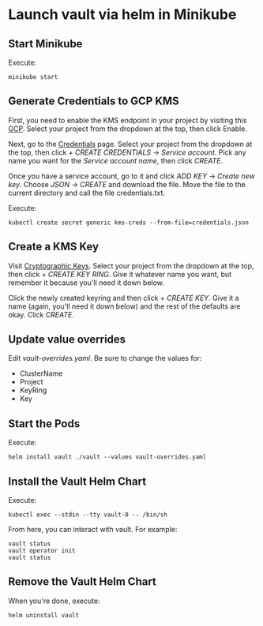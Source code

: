 # Launch vault via helm in Minikube

## Start Minikube

Execute:

```
minikube start
```

## Generate Credentials to GCP KMS

First, you need to enable the KMS endpoint in your project by visiting this [GCP](https://console.developers.google.com/apis/library/cloudkms.googleapis.com). Select your project from the dropdown at the top, then click Enable.

Next, go to the [Credentials](https://console.developers.google.com/apis/credentials) page. Select your project from the dropdown at the top, then click _+ CREATE CREDENTIALS_ -> _Service account_. Pick any name you want for the _Service account name_, then click _CREATE_.

Once you have a service account, go to it and click _ADD KEY_ -> _Create new key_. Choose _JSON_ -> _CREATE_ and download the file. Move the file to the current directory and call the file credentials.txt.

Execute:

```
kubectl create secret generic kms-creds --from-file=credentials.json
```

## Create a KMS Key

Visit [Cryptographic Keys](https://console.cloud.google.com/security/kms). Select your project from the dropdown at the top, then click _+ CREATE KEY RING_. Give it whatever name you want, but remember it because you'll need it down below.

Click the newly created keyring and then click _+ CREATE KEY_. Give it a name (again, you'll need it down below) and the rest of the defaults are okay. Click _CREATE_.

## Update value overrides

Edit _vault-overrides.yaml_. Be sure to change the values for:

* ClusterName
* Project
* KeyRing
* Key

## Start the Pods

Execute:

```
helm install vault ./vault --values vault-overrides.yaml
```

## Install the Vault Helm Chart

Execute:

```
kubectl exec --stdin --tty vault-0 -- /bin/sh
```

From here, you can interact with vault. For example:

```
vault status
vault operator init
vault status
```

## Remove the Vault Helm Chart

When you're done, execute:

```
helm uninstall vault
```
